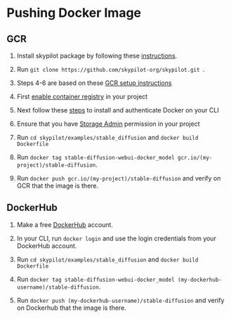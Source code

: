 # Pushing Docker Image

## GCR

1. Install skypilot package by following these [instructions](https://docs.skypilot.co/en/latest/getting-started/installation.html).

2. Run `git clone https://github.com/skypilot-org/skypilot.git `.

3. Steps 4-6 are based on these [GCR setup instructions](https://cloud.google.com/container-registry/docs/pushing-and-pulling)

4. First [enable container registry](https://cloud.google.com/container-registry/docs/enable-service) in your project

5. Next follow these [steps](https://cloud.google.com/container-registry/docs/advanced-authentication) to install and authenticate Docker on your CLI

6. Ensure that you have [Storage Admin](https://cloud.google.com/storage/docs/access-control/iam-roles) permission in your project

7. Run `cd skypilot/examples/stable_diffusion` and `docker build Dockerfile`

8. Run `docker tag stable-diffusion-webui-docker_model gcr.io/(my-project)/stable-diffusion`.

9. Run `docker push gcr.io/(my-project)/stable-diffusion` and verify on GCR that the image is there.

## DockerHub

1. Make a free [DockerHub](https://hub.docker.com/) account.

2. In your CLI, run `docker login` and use the login credentials from your DockerHub account.

3. Run `cd skypilot/examples/stable_diffusion` and `docker build Dockerfile`

4. Run `docker tag stable-diffusion-webui-docker_model (my-dockerhub-username)/stable-diffusion`.

5. Run `docker push (my-dockerhub-username)/stable-diffusion` and verify on Dockerhub that the image is there.



